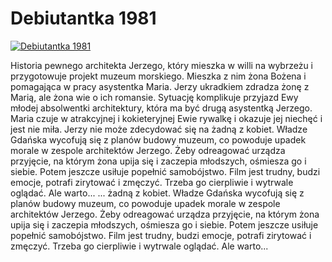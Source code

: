 Debiutantka 1981 
=============
[![Debiutantka 1981 ](http://vidos.pl/images/player.gif)](http://vidos.pl/debiutantka-1981)

 Historia pewnego architekta Jerzego, który mieszka w willi na wybrzeżu i przygotowuje projekt muzeum morskiego. Mieszka z nim żona Bożena i pomagająca w pracy asystentka Maria. Jerzy ukradkiem zdradza żonę z Marią, ale żona wie o ich romansie. Sytuację komplikuje przyjazd Ewy młodej absolwentki architektury, która ma być drugą asystentką Jerzego. Maria czuje w atrakcyjnej i kokieteryjnej Ewie rywalkę i okazuje jej niechęć i jest nie miła. Jerzy nie może zdecydować się na żadną z kobiet. Władze Gdańska wycofują się z planów budowy muzeum, co powoduje upadek morale w zespole architektów Jerzego. Żeby odreagować urządza przyjęcie, na którym żona upija się i zaczepia młodszych, ośmiesza go i siebie. Potem jeszcze usiłuje popełnić samobójstwo. Film jest trudny, budzi emocje, potrafi zirytować i zmęczyć. Trzeba go cierpliwie i wytrwale oglądać. Ale warto...  ... żadną z kobiet. Władze Gdańska wycofują się z planów budowy muzeum, co powoduje upadek morale w zespole architektów Jerzego. Żeby odreagować urządza przyjęcie, na którym żona upija się i zaczepia młodszych, ośmiesza go i siebie. Potem jeszcze usiłuje popełnić samobójstwo. Film jest trudny, budzi emocje, potrafi zirytować i zmęczyć. Trzeba go cierpliwie i wytrwale oglądać. Ale warto...
